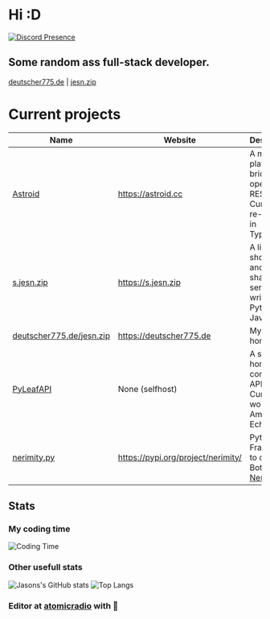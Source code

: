 # Hi :D
[![Discord Presence](https://lanyard.cnrad.dev/api/690123872674119710)](https://discord.com/users/690123872674119710)

## Some random ass full-stack developer.
[deutscher775.de](https://deutscher775.de) | [jesn.zip](https://jesn.zip)

# Current projects
| Name                                                                       | Website                             | Description                                                                        |
| -------------------------------------------------------------------------- | ----------------------------------- | ---------------------------------------------------------------------------------- |
|[Astroid](https://github.com/astroid-app)                                   | https://astroid.cc                  | A multi-platform bridge with open REST-API. Currently re-wirting in TypeScript     |
|[s.jesn.zip](https://github.com/deutscher775/s.jesn.zip)                    | https://s.jesn.zip                  | A link shortener and file sharing service written in Python and JavaScript         |
|[deutscher775.de/jesn.zip](https://github.com/deutscher775/deutscher775.de) | https://deutscher775.de             | My homepage                                                                        |
|[PyLeafAPI](https://github.com/deutscher775/pyleafapi)                      | None (selfhost)                     | A smart-home controller API. Currently working on Amazon Echo Skill                |
|[nerimity.py](https://github.com/deutscher775/nerimity.py)                  | https://pypi.org/project/nerimity/  | Python Framework to develop Bots for [Nerimity](https://nerimity.com)              |
 

## Stats
### My coding time
![Coding Time](https://wakapi.srv1.catpawz.net/api/activity/chart/Deutscher775.svg)
### Other usefull stats
![Jasons's GitHub stats](https://github-readme-stats.vercel.app/api?username=deutscher775&show_icons=true&theme=radical)
![Top Langs](https://github-readme-stats.vercel.app/api/top-langs/?username=deutscher775&layout=compact)

### Editor at <a href="https://atomic.radio" target="_blank">atomicradio</a> with 💙

